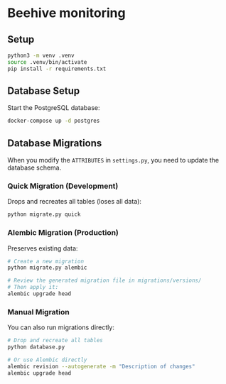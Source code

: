 # Beehive monitoring

## Setup

```bash
python3 -m venv .venv
source .venv/bin/activate
pip install -r requirements.txt
```

## Database Setup

Start the PostgreSQL database:

```bash
docker-compose up -d postgres
```

## Database Migrations

When you modify the `ATTRIBUTES` in `settings.py`, you need to update the database schema.

### Quick Migration (Development)

Drops and recreates all tables (loses all data):

```bash
python migrate.py quick
```

### Alembic Migration (Production)

Preserves existing data:

```bash
# Create a new migration
python migrate.py alembic

# Review the generated migration file in migrations/versions/
# Then apply it:
alembic upgrade head
```

### Manual Migration

You can also run migrations directly:

```bash
# Drop and recreate all tables
python database.py

# Or use Alembic directly
alembic revision --autogenerate -m "Description of changes"
alembic upgrade head
```
